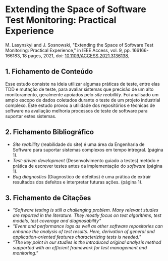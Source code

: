 
# Extending the Space of Software Test Monitoring: Practical Experience

M. Lasynskyi and J. Sosnowski, "Extending the Space of Software Test Monitoring: Practical Experience," in IEEE Access, vol. 9, pp. 166166-166183, 18 pages, 2021, doi: [10.1109/ACCESS.2021.3136138.](https://ieeexplore.ieee.org/abstract/document/9652520)

## 1. Fichamento de Conteúdo

Esse estudo consiste na ideia utilizar algumas práticas de teste, entre elas TDD e mutação de teste, para avaliar sistemas que precisão de um alto monitoramento, geralmente apoiados pelo _site reabillity_. Foi analisado um amplo escopo de dados coletados durante o teste de um projeto industrial complexo. Este estudo provou a utilidade dos repositórios e técnicas de software na avaliação melhoria processos de teste de software para suportar estes sistemas.

## 2. Fichamento Bibliográfico 


* _Site reabillity_ (reabilidade do site) é uma área da Engenharia de Software para suportar sistemas complexos em tempo intregral. (página 1).
* _Test-driven development_ (Desenvolvimento guiado a testes)  metódo e prática de escrever testes antes da implementação do _software_ (página 1).
* _Bug diagnostics_ (Diagnostico de defeitos) é uma prática de extrair resultados dos defeitos e interpretar futuras ações. (página 1).

## 3. Fichamento de Citações 


* _"Software testing is still a challenging problem. Many relevant studies are reported in the literature. They mostly focus on test algorithms, test models, test coverage and diagnosability"_
* _"Event and performance logs as well as other software repositories can enhance the analysis of test results. Here, derivation of general and application-oriented features characterizing tests is needed."_
* _"The key point in our studies is the introduced original analysis method supported with an efficient framework for test management and monitoring."_